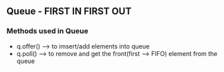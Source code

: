 ## Queue - FIRST IN FIRST OUT

### Methods used in Queue
* q.offer() --> to imsert/add elements into queue
* q.poll() --> to remove and get the front(first --> FIFO) element from the queue
